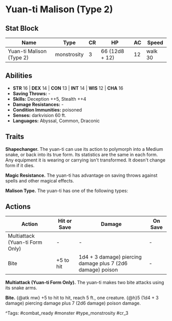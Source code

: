 # Yuan-ti Malison (Type 2)

## Stat Block

| Name | Type | CR | HP | AC | Speed |
|------|------|----|----|----|-------|
| Yuan-ti Malison (Type 2) | monstrosity | 3 | 66 (12d8 + 12) | 12 | walk 30 |

## Abilities

- **STR** 16 | **DEX** 14 | **CON** 13 | **INT** 14 | **WIS** 12 | **CHA** 16
- **Saving Throws:** -  
- **Skills:** Deception ++5, Stealth ++4  
- **Damage Resistances:** -  
- **Condition Immunities:** poisoned  
- **Senses:** darkvision 60 ft.  
- **Languages:** Abyssal, Common, Draconic

## Traits

**Shapechanger.** The yuan-ti can use its action to polymorph into a Medium snake, or back into its true form. Its statistics are the same in each form. Any equipment it is wearing or carrying isn't transformed. It doesn't change form if it dies.

**Magic Resistance.** The yuan-ti has advantage on saving throws against spells and other magical effects.

**Malison Type.** The yuan-ti has one of the following types:


## Actions

| Action | Hit or Save | Damage | On Save |
|--------|--------------|--------|----------|
| Multiattack (Yuan-ti Form Only) | - | - | - |
| Bite | +5 to hit | 1d4 + 3 damage) piercing damage plus 7 (2d6 damage) poison | - |

**Multiattack (Yuan-ti Form Only).** The yuan-ti makes two bite attacks using its snake arms.

**Bite.** {@atk mw} +5 to hit to hit, reach 5 ft., one creature. {@h}5 (1d4 + 3 damage) piercing damage plus 7 (2d6 damage) poison damage.


^Tags: #combat_ready #monster #type_monstrosity #cr_3